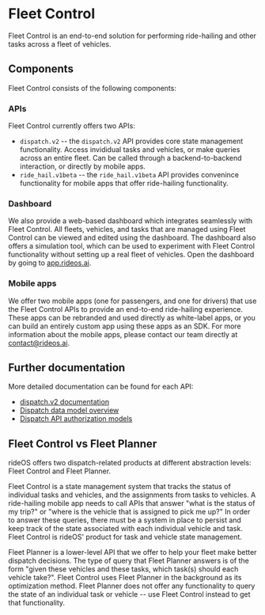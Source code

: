 Fleet Control
=============

Fleet Control is an end-to-end solution for performing ride-hailing and other tasks across a fleet of vehicles.

Components
----------

Fleet Control consists of the following components:

### APIs

Fleet Control currently offers two APIs:

* `dispatch.v2` -- the `dispatch.v2` API provides core state management functionality.
  Access invididual tasks and vehicles, or make queries across an entire fleet.
  Can be called through a backend-to-backend interaction, or directly by mobile apps.
* `ride_hail.v1beta` -- the `ride_hail.v1beta` API provides convenince functionality for mobile apps that offer ride-hailing functionality.

### Dashboard

We also provide a web-based dashboard which integrates seamlessly with Fleet Control.
All fleets, vehicles, and tasks that are managed using Fleet Control can be viewed and edited using the dashboard.
The dashboard also offers a simulation tool, which can be used to experiment with Fleet Control functionality without setting up a real fleet of vehicles.
Open the dashboard by going to [app.rideos.ai](https://app.rideos.ai).

### Mobile apps

We offer two mobile apps (one for passengers, and one for drivers) that use the Fleet Control APIs to provide an end-to-end ride-hailing experience.
These apps can be rebranded and used directly as white-label apps, or you can build an entirely custom app using these apps as an SDK.
For more information about the mobile apps, please contact our team directly at contact@rideos.ai.

Further documentation
---------------------

More detailed documentation can be found for each API:

* [dispatch.v2 documentation](dispatch/v2/index.md)
* [Dispatch data model overview](dispatch/v2/data_model_guide.md)
* [Dispatch API authorization models](dispatch/v2/authorization.md)

Fleet Control vs Fleet Planner
------------------------------

rideOS offers two dispatch-related products at different abstraction levels: Fleet Control and Fleet Planner.

Fleet Control is a state management system that tracks the status of individual tasks and vehicles, and the assignments from tasks to vehicles.
A ride-hailing mobile app needs to call APIs that answer "what is the status of my trip?" or "where is the vehicle that is assigned to pick me up?"
In order to answer these queries, there must be a system in place to persist and keep track of the state associated with each individual vehicle and task.
Fleet Control is rideOS' product for task and vehicle state management.

Fleet Planner is a lower-level API that we offer to help your fleet make better dispatch decisions.
The type of query that Fleet Planner answers is of the form "given these vehicles and these tasks, which task(s) should each vehicle take?".
Fleet Control uses Fleet Planner in the background as its optimization method.
Fleet Planner does not offer any functionality to query the state of an individual task or vehicle -- use Fleet Control instead to get that functionality.
